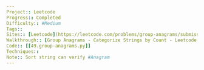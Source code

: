 ```yaml
---
Project:: Leetcode
Progress:: Completed
Difficulty:: #Medium 
Tags:: 
Sites:: [Leetcode](https://leetcode.com/problems/group-anagrams/submissions/1137886612/), 
Walkthrough:: [Group Anagrams - Categorize Strings by Count - Leetcode 49 - YouTube](https://www.youtube.com/watch?v=vzdNOK2oB2E)
Code:: [[49.group-anagrams.py]]
Techniques:: 
Note:: Sort string can verify #Anagram
---
```


